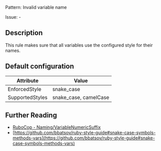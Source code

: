 Pattern: Invalid variable name

Issue: -

## Description

This rule makes sure that all variables use the configured style for their names.

## Default configuration

Attribute | Value
--- | ---
EnforcedStyle | snake_case
SupportedStyles | snake_case, camelCase

## Further Reading

* [RuboCop - Naming/VariableNumericSuffix](https://rubocop.readthedocs.io/en/latest/cops_naming/#namingvariablenamesuffix)
* [https://github.com/bbatsov/ruby-style-guide#snake-case-symbols-methods-vars](https://github.com/bbatsov/ruby-style-guide#snake-case-symbols-methods-vars)
